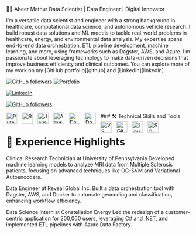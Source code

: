 🧑‍💻 Abeer Mathur
Data Scientist | Data Engineer | Digital Innovator

I’m a versatile data scientist and engineer with a strong background in healthcare, computational data science, and autonomous vehicle research. I build robust data solutions and ML models to tackle real-world problems in healthcare, energy, and environmental data analysis. My expertise spans end-to-end data orchestration, ETL pipeline development, machine learning, and more, using frameworks such as Dagster, AWS, and Azure. I’m passionate about leveraging technology to make data-driven decisions that improve business efficiency and clinical outcomes. You can explore more of my work on my [GitHub portfolio][github] and [LinkedIn][linkedin].

<p align="left"> </a> <a href="https://github.com/abeermathur7"> <img alt="GitHub followers" title="Follow me on GitHub" src="https://img.shields.io/github/followers/abeermathur7?label=Follow&style=for-the-badge&logo=github"/> </a> <a href="https://abeermathur7.github.io/portfolio/"> <img alt="Portfolio" title="Visit my portfolio" src="https://img.shields.io/badge/Portfolio-abeermathur7.github.io-lightgrey?style=for-the-badge"/> </a> </p>

<p align="left">
     <a href="https://linkedin.com/in/abeer-mathur"> 
       <img alt="LinkedIn" title="Connect with me on LinkedIn" src="https://img.shields.io/badge/LinkedIn-Abeer%20Mathur-blue?style=for-the-badge&logo=linkedin"/>
      <p align="left"> 
      </a> <a href="https://github.com/abeermathur7"> 
        <img alt="GitHub followers" title="Follow me on GitHub" src="https://img.shields.io/github/followers/abeermathur7?label=Follow&style=for-the-badge&logo=github"/> </a>
   </p>
### 🛠️ Technical Skills and Tools

<img align="left" alt="Python" width="30px" style="padding-right:10px;" src="https://cdn.jsdelivr.net/gh/devicons/devicon/icons/python/python-plain.svg"/>
<img align="left" alt="R" width="30px" style="padding-right:10px;" src="https://cdn.jsdelivr.net/gh/devicons/devicon/icons/r/r-original.svg" />
<img align="left" alt="Java" width="30px" style="padding-right:10px;" src="https://cdn.jsdelivr.net/gh/devicons/devicon/icons/java/java-original.svg"/>
<img align="left" alt="Azure" width="30px" style="padding-right:10px;" src="https://cdn.jsdelivr.net/gh/devicons/devicon/icons/azure/azure-original.svg" />
<img align="left" alt="Dagster" width="30px" style="padding-right:10px;" src="https://avatars.githubusercontent.com/u/44776623?s=200&v=4" />
<img align="left" alt="Docker" width="30px" style="padding-right:10px;" src="https://cdn.jsdelivr.net/gh/devicons/devicon/icons/docker/docker-original.svg" />
<img align="left" alt="VS Code" width="30px" style="padding-right:10px;" src="https://cdn.jsdelivr.net/gh/devicons/devicon/icons/vscode/vscode-original.svg" />
<img align="left" alt="Git" width="30px" style="padding-right:10px;" src="https://cdn.jsdelivr.net/gh/devicons/devicon/icons/git/git-original.svg" />
<img align="left" alt="Linux" width="30px" style="padding-right:10px;" src="https://cdn.jsdelivr.net/gh/devicons/devicon/icons/linux/linux-original.svg" />
<img align="left" alt="SQL" width="30px" style="padding-right:10px;" src="https://cdn.jsdelivr.net/gh/devicons/devicon/icons/postgresql/postgresql-plain.svg" />
<br />


# 🚀 Experience Highlights
Clinical Research Technician at University of Pennsylvania
Developed machine learning models to analyze MRI data from Multiple Sclerosis patients, focusing on advanced techniques like OC-SVM and Variational Autoencoders.

Data Engineer at Reveal Global Inc.
Built a data orchestration tool with Dagster, AWS, and Docker to automate geocoding and classification, enhancing workflow efficiency.

Data Science Intern at Constellation Energy
Led the redesign of a customer-centric application for 200,000 users, leveraging C# and .NET, and implemented ETL pipelines with Azure Data Factory.
